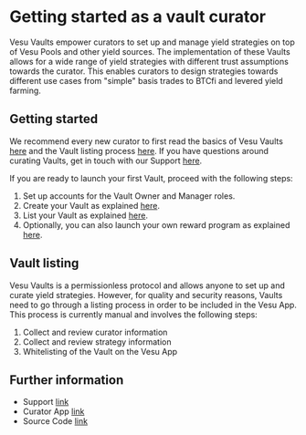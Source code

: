 
# Getting started as a vault curator

Vesu Vaults empower curators to set up and manage yield strategies on top of Vesu Pools and other yield sources. The implementation of these Vaults allows for a wide range of yield strategies with different trust assumptions towards the curator. This enables curators to design strategies towards different use cases from "simple" basis trades to BTCfi and levered yield farming.

## Getting started

We recommend every new curator to first read the basics of Vesu Vaults [here](/curators/vaults/basics) and the Vault listing process [here](/curators/vaults/list-vault). If you have questions around curating Vaults, get in touch with our Support [here](https://discord.com/invite/G9Gxgujj8T).

If you are ready to launch your first Vault, proceed with the following steps:

1. Set up accounts for the Vault Owner and Manager roles.
2. Create your Vault as explained [here](/curators/vaults/create-vault).
3. List your Vault as explained [here](/curators/vaults/list-vault).
4. Optionally, you can also launch your own reward program as explained [here](/curators/rewards).

## Vault listing

Vesu Vaults is a permissionless protocol and allows anyone to set up and curate yield strategies. However, for quality and security reasons, Vaults need to go through a listing process in order to be included in the Vesu App. This process is currently manual and involves the following steps:

1. Collect and review curator information
2. Collect and review strategy information
3. Whitelisting of the Vault on the Vesu App

## Further information

- Support [link](https://discord.com/invite/G9Gxgujj8T)
- Curator App [link](https://vaults.vesu.xyz)
- Source Code [link](https://github.com/vesuxyz/vesu-periphery/blob/main/src/managed_vault.cairo)